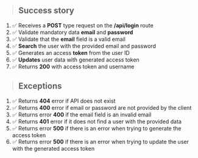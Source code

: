 > ## Success story

1. ✅ Receives a **POST** type request on the **/api/login** route
2. ✅ Validate mandatory data **email** and **password**
3. ✅ Validate that the **email** field is a valid email
4. ✅ **Search** the user with the provided email and password
5. ✅ Generates an access **token** from the user ID
6. ✅ **Updates** user data with generated access token
7. ✅ Returns **200** with access token and username

> ## Exceptions

1. ✅ Returns **404** error if API does not exist
2. ✅ Returns **400** error if email or password are not provided by the client
3. ✅ Returns error **400** if the email field is an invalid email
4. ✅ Returns **401** error if it does not find a user with the provided data
5. ✅ Returns error **500** if there is an error when trying to generate the access token
6. ✅ Returns error **500** if there is an error when trying to update the user with the generated access token